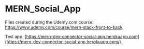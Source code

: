 # MERN_Social_App

Files created during the Udemy.com course: <https://www.udemy.com/course/mern-stack-front-to-back>

Test app: [https://mern-dev-connector-social-app.herokuapp.com](https://mern-dev-connector-social-app.herokuapp.com/).
